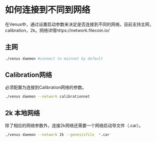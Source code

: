 # 如何连接到不同到网络

在Venus中，通过设置启动参数来决定是否连接到不同的网络，目前支持主网，calibration，2k。网络详情https://network.filecoin.io/

## 主网

```sh
./venus daemon #connect to mainnet by default
```

## Calibration网络

必须配置为连接到Calibration网络的参数。

```sh
./venus daemon --network calibrationnet
```

## 2k 本地网络

除了相应的网络参数外，连接2k网络还需要一个网络启动导文件（.car）。

```sh
./venus daemon --network 2k --genesisfile  *.car
```
